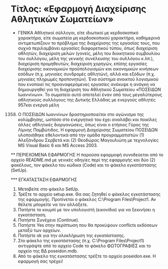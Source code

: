 Τίτλος: «Εφαρμογή Διαχείρισης Αθλητικών Σωματείων»
==================================================

* ΓΕΝΙΚΑ
  Αθλητικοί σύλλογοι, είτε ιδιωτικοί με κερδοσκοπικό χαρακτήρα, είτε σωματεία μη
κερδοσκοπικού χαρακτήρα, καθημερινά αντιμετωπίζουν το πρόβλημα της διαχείρισης
της εργασίας τους, που συχνά περιλαμβάνει εργασίες διαφορετικού τύπου, όπως
διαχείριση αθλητών, διαχείριση μελών (γονείς, μέλη του διοικητικού συμβουλίου
του συλλόγου, μέλη της γενικής συνέλευσης του συλλόγου κ.λπ.), διαχείριση
προμηθευτών, διαχείριση χορηγών, επίσης εργασίες διαχείρισης οικονομικών
προϋπολογισμών και οικονομικών κινήσεων εσόδων (π.χ. μηνιαίες συνδρομές
αθλητών), αλλά και εξόδων (π.χ. μηνιαίες πληρωμές προπονητών).
  Ένα σύστημα ανοικτού λογισμικού που ενοποιεί τις προαναφερόμενες εργασίες
ανέκυψε η ανάγκη να δημιουργηθεί για τη διαχείριση του Αθλητικού Σωματείου
«ΠΟΣΕΙΔΩΝ Ιωαννίνων». Το σωματείο αυτό αποτελεί έναν από τους μεγαλύτερους
αθλητικούς συλλόγους της Δυτικής Ελλάδας με ενεργούς αθλητές 957και ενεργά μέλη
1358. Ο ΠΟΣΕΙΔΩΝ Ιωαννίνων δραστηριοποιείται στο αγώνισμα της κολύμβησης, ωστόσο
στο ενεργητικό του έχει αναλάβει και ποικίλες άλλες αθλητικές διοργανώσεις, όπως
είναι ο ετήσιος Γύρος της Λίμνης Παμβώτιδος. Η εφαρμογή Διαχείρισης Σωματείου
ΠΟΣΕΙΔΩΝ υλοποιήθηκε εθελοντικά από την ομάδα προγραμματιστών (1) Αλεξάνδρου
Σερβετά και (2) Θεοδώρας Μαγουλιώτη με τεχνολογίες MS Visual Basic 6 και MS
Access 2003.

** ΠΕΡΙΕΧΟΜΕΝΑ ΕΦΑΡΜΟΓΗΣ
  Η παρούσα εφαρμοφή συνοδεύεται από το αρχείο README.md με γενικές οδηγίες περί της εφαρμογής και δύο (2) φακέλους, τον φάκελο του κώδικα (Code) και το φάκελο εγκατάστασης (SetUp).

*** ΕΓΚΑΤΑΣΤΑΣΗ ΕΦΑΡΜΟΓΗΣ
  1. Μεταβείτε στο φάκελο SetUp.
  2. Τρέξτε το αρχείο setup.exe. Θα σας ζητηθεί ο φάκελος εγκατάστασης της εφαρμογής. Προτίνεται ο φάκελος C:\Program Files\Project1. Αν θέλετε μπορείτε να τον αλλάξετε.
  3. Πατήστε το κουμπί με τον υπολογιστή (εικονίδιο) για να ξεκινήσει η εγκατάσταση.
  4. Πατήστε Συνέχεια (Continue).
  4. Πατήστε Yes στην περίπτωση που θα προκύψουν conflicts εκδόσεων μεταξύ των αρχείων.
  5. Πατήστε ok για την ολοκλήρωση της εγκατάστασης.
  6. Στο φάκελο της εγκατάστασης (π.χ. C:\Program Files\Project1) αντιγράψτε από το αρχείο Code το φάκελο ΦΩΤΟΓΡΑΦΙΕΣ και το αρχείο της ΒΔ poseidon.mdb.
  7. Από το φάκελο της εγκατάστασης τρέξτε το αρχείο poseidon.exe. Η εφαρμογή σας τρέχει!
